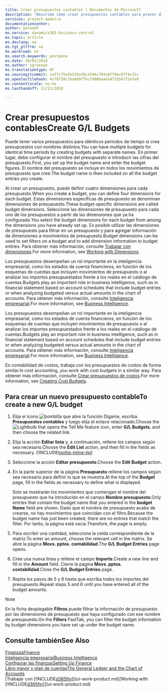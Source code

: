 ```yaml
---
title: Crear presupuestos contables | Documentos de Microsoft
description: "Describe cómo crear presupuestos contables para prever diferentes actividades financieras y asignar dimensiones para fines de inteligencia empresarial."
services: project-madeira
documentationcenter: 
author: SorenGP
ms.service: dynamics365-business-central
ms.topic: article
ms.devlang: na
ms.tgt_pltfrm: na
ms.workload: na
ms.search.keywords: postpone
ms.date: 10/01/2018
ms.author: sgroespe
ms.translationtype: HT
ms.sourcegitcommit: caf7cf5afe370af0c4294c794c0ff9bc8ff4c31c
ms.openlocfilehash: 4cf8738c7bab09f7bcf900baae54731b6772e7e9
ms.contentlocale: es-mx
ms.lasthandoff: 11/22/2018

---
```

# <a name="create-gl-budgets"></a><span data-ttu-id="48939-103">Crear presupuestos contables</span><span class="sxs-lookup"><span data-stu-id="48939-103">Create G/L Budgets</span></span>
<span data-ttu-id="48939-104">Puede tener varios presupuestos para idénticos periodos de tiempo si crea presupuestos con nombres distintos.</span><span class="sxs-lookup"><span data-stu-id="48939-104">You can have multiple budgets for identical time periods by creating budgets with separate names.</span></span> <span data-ttu-id="48939-105">En primer lugar, debe configurar el nombre del presupuesto e introducir las cifras del presupuesto.</span><span class="sxs-lookup"><span data-stu-id="48939-105">First, you set up the budget name and enter the budget figures.</span></span> <span data-ttu-id="48939-106">El nombre del presupuesto se incluye en todos los movimientos de presupuesto que cree.</span><span class="sxs-lookup"><span data-stu-id="48939-106">The budget name is then included on all the budget entries you create.</span></span>  

 <span data-ttu-id="48939-107">Al crear un presupuesto, puede definir cuatro dimensiones para cada presupuesto.</span><span class="sxs-lookup"><span data-stu-id="48939-107">When you create a budget, you can define four dimensions for each budget.</span></span> <span data-ttu-id="48939-108">Estas dimensiones específicas de presupuesto se denominan dimensiones de presupuesto.</span><span class="sxs-lookup"><span data-stu-id="48939-108">These budget-specific dimensions are called budget dimensions.</span></span> <span data-ttu-id="48939-109">Seleccione las dimensiones de presupuesto para cada uno de los presupuestos a partir de las dimensiones que ya ha configurado.</span><span class="sxs-lookup"><span data-stu-id="48939-109">You select the budget dimensions for each budget from among the dimensions you have already set up.</span></span> <span data-ttu-id="48939-110">Es posible utilizar las dimensiones de presupuesto para filtrar en un presupuesto y para agregar información de dimensiones a movimientos de presupuesto.</span><span class="sxs-lookup"><span data-stu-id="48939-110">Budget dimensions can be used to set filters on a budget and to add dimension information to budget entries.</span></span> <span data-ttu-id="48939-111">Para obtener más información, consulte [Trabajar con dimensiones](finance-dimensions.md).</span><span class="sxs-lookup"><span data-stu-id="48939-111">For more information, see [Working with Dimensions](finance-dimensions.md).</span></span>

 <span data-ttu-id="48939-112">Los presupuestos desempeñan un rol importante en la inteligencia empresarial, como los estados de cuenta financieros, en función de los esquemas de cuentas que incluyen movimientos de presupuesto o al analizar los importes presupuestados frente a los reales en el catálogo de cuentas.</span><span class="sxs-lookup"><span data-stu-id="48939-112">Budgets play an important role in business intelligence, such as in financial statement based on account schedules that include budget entries or when analyzing budgeted versus actual amounts in the chart of accounts.</span></span> <span data-ttu-id="48939-113">Para obtener más información, consulte [Inteligencia empresarial](bi.md).</span><span class="sxs-lookup"><span data-stu-id="48939-113">For more information, see [Business Intelligence](bi.md).</span></span>

 <span data-ttu-id="48939-114">Los presupuestos desempeñan un rol importante en la inteligencia empresarial, como los estados de cuenta financieros, en función de los esquemas de cuentas que incluyen movimientos de presupuesto o al analizar los importes presupuestados frente a los reales en el catálogo de cuentas.</span><span class="sxs-lookup"><span data-stu-id="48939-114">Budgets play an important role in business intelligence, such as in financial statement based on account schedules that include budget entries or when analyzing budgeted versus actual amounts in the chart of accounts.</span></span> <span data-ttu-id="48939-115">Para obtener más información, consulte [Inteligencia empresarial](bi.md).</span><span class="sxs-lookup"><span data-stu-id="48939-115">For more information, see [Business Intelligence](bi.md).</span></span>

<span data-ttu-id="48939-116">En contabilidad de costos, trabaja con los presupuestos de costos de forma similar.</span><span class="sxs-lookup"><span data-stu-id="48939-116">In cost accounting, you work with cost budgets in a similar way.</span></span> <span data-ttu-id="48939-117">Para obtener más información, consulte [Crear presupuestos de costos](finance-create-cost-budgets.md).</span><span class="sxs-lookup"><span data-stu-id="48939-117">For more information, see [Creating Cost Budgets](finance-create-cost-budgets.md).</span></span>    

## <a name="to-create-a-new-gl-budget"></a><span data-ttu-id="48939-118">Para crear un nuevo presupuesto contable</span><span class="sxs-lookup"><span data-stu-id="48939-118">To create a new G/L budget</span></span>  
1. <span data-ttu-id="48939-119">Elija el icono ![bombilla que abre la función Dígame](media/ui-search/search_small.png "Dígame que desea hacer"), escriba **Presupuestos contables** y luego elija el enlace relacionado.</span><span class="sxs-lookup"><span data-stu-id="48939-119">Choose the ![Lightbulb that opens the Tell Me feature](media/ui-search/search_small.png "Tell me what you want to do") icon, enter **G/L Budgets**, and then choose the related link.</span></span>  
2. <span data-ttu-id="48939-120">Elija la acción **Editar lista** y, a continuación, rellene los campos según sea necesario.</span><span class="sxs-lookup"><span data-stu-id="48939-120">Choose the **Edit List** action, and then fill in the fields as necessary.</span></span> [!INCLUDE[tooltip-inline-tip](includes/tooltip-inline-tip_md.md)]  
3. <span data-ttu-id="48939-121">Seleccione la acción **Editar presupuesto**.</span><span class="sxs-lookup"><span data-stu-id="48939-121">Choose the **Edit Budget** action.</span></span>
4. <span data-ttu-id="48939-122">En la parte superior de la página **Presupuesto** rellene los campos según sea necesario para definir lo que se muestra.</span><span class="sxs-lookup"><span data-stu-id="48939-122">At the top of the **Budget** page, fill in the fields as necessary to define what is displayed.</span></span>  

    <span data-ttu-id="48939-123">Solo se mostrarán los movimientos que contengan el nombre del presupuesto que ha introducido en el campo **Nombre presupuesto**.</span><span class="sxs-lookup"><span data-stu-id="48939-123">Only entries that contain the budget name that you entered in the **budget Name** field are shown.</span></span> <span data-ttu-id="48939-124">Dado que el nombre de presupuesto acaba de crearse, no hay movimientos que coincidan con el filtro.</span><span class="sxs-lookup"><span data-stu-id="48939-124">Because the budget name has just been created, there are no entries that match the filter.</span></span> <span data-ttu-id="48939-125">Por tanto, la página está vacía.</span><span class="sxs-lookup"><span data-stu-id="48939-125">Therefore, the page is empty.</span></span>  
5. <span data-ttu-id="48939-126">Para escribir una cantidad, seleccione la celda correspondiente de la matriz.</span><span class="sxs-lookup"><span data-stu-id="48939-126">To enter an amount, choose the relevant cell in the matrix.</span></span> <span data-ttu-id="48939-127">Se abre la página **Movs. pptos. contabilidad**.</span><span class="sxs-lookup"><span data-stu-id="48939-127">The **G/L Budget Entries** page opens.</span></span>  
6. <span data-ttu-id="48939-128">Cree una nueva línea y rellene el campo **Importe**.</span><span class="sxs-lookup"><span data-stu-id="48939-128">Create a new line and fill in the **Amount** field.</span></span> <span data-ttu-id="48939-129">Cierre la página **Movs. pptos. contabilidad**.</span><span class="sxs-lookup"><span data-stu-id="48939-129">Close the **G/L Budget Entries** page.</span></span>  
7. <span data-ttu-id="48939-130">Repita los pasos de 5 y 6 hasta que escriba todos los importes del presupuesto.</span><span class="sxs-lookup"><span data-stu-id="48939-130">Repeat steps 5 and 6 until you have entered all of the budget amounts.</span></span>  

> [!NOTE]  
>  <span data-ttu-id="48939-131">En la ficha desplegable **Filtros** puede filtrar la información de presupuesto por las dimensiones de presupuesto que haya configurado con ese nombre de presupuesto.</span><span class="sxs-lookup"><span data-stu-id="48939-131">On the **Filters** FastTab, you can filter the budget information by budget dimensions you have set up under the budget name.</span></span>   

## <a name="see-also"></a><span data-ttu-id="48939-132">Consulte también</span><span class="sxs-lookup"><span data-stu-id="48939-132">See Also</span></span>
[<span data-ttu-id="48939-133">Finanzas</span><span class="sxs-lookup"><span data-stu-id="48939-133">Finance</span></span>](finance.md)  
[<span data-ttu-id="48939-134">Inteligencia empresarial</span><span class="sxs-lookup"><span data-stu-id="48939-134">Business Intelligence</span></span>](bi.md)  
[<span data-ttu-id="48939-135">Configurar las finanzas</span><span class="sxs-lookup"><span data-stu-id="48939-135">Setting Up Finance</span></span>](finance-setup-finance.md)  
[<span data-ttu-id="48939-136">Libro mayor y plan de cuentas</span><span class="sxs-lookup"><span data-stu-id="48939-136">The General Ledger and the Chart of Accounts</span></span>](finance-general-ledger.md)  
<span data-ttu-id="48939-137">[Trabajar con [!INCLUDE[d365fin](includes/d365fin_md.md)]](ui-work-product.md)</span><span class="sxs-lookup"><span data-stu-id="48939-137">[Working with [!INCLUDE[d365fin](includes/d365fin_md.md)]](ui-work-product.md)</span></span>  

